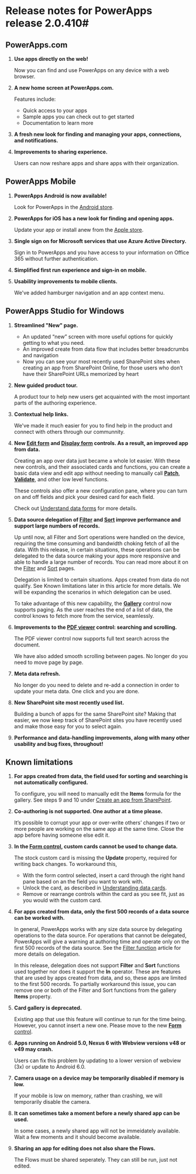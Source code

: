 <properties
    pageTitle="Release notes for PowerApps | Microsoft PowerApps"
    description="Release nots"
    services=""
    suite="powerapps"
    documentationCenter="na"
    authors="gregli-msft"
    manager="erikre"
    editor=""
    tags=""/>
<tags
    ms.service="powerapps"
    ms.devlang="na"
    ms.topic="article"
    ms.tgt_pltfrm="na"
    ms.workload="na"
    ms.date="04/13/2016"
    ms.author="gregli"/>

# Release notes for PowerApps release 2.0.410#

## PowerApps.com ##

1. 	**Use apps directly on the web!**

	Now you can find and use PowerApps on any device with a web browser.

2.  **A new home screen at PowerApps.com.**

	Features include:
	- Quick access to your apps
	- Sample apps you can check out to get started
	- Documentation to learn more
	
3.	**A fresh new look for finding and managing your apps, connections, and notifications.**

4.	**Improvements to sharing experience.**

	Users can now reshare apps and share apps with their organization.

## PowerApps Mobile ##

1. 	**PowerApps Android is now available!**

	Look for PowerApps in the [Android store](http://aka.ms/powerappsandroid).

2. 	**PowerApps for iOS has a new look for finding and opening apps.**
	
	Update your app or install anew from the [Apple store](http://aka.ms/powerappsios).

3. **Single sign on for Microsoft services that use Azure Active Directory.**

	Sign in to PowerApps and you have access to your information on Office 365 without further authentication.

3. **Simplified first run experience and sign-in on mobile.**

4. **Usability improvements to mobile clients.**

	We've added hamburger navigation and an app context menu.

## PowerApps Studio for Windows ##

1. **Streamlined "New" page.**

	- An updated “new” screen with more useful options for quickly getting to what you need.
	- An improved create from data flow that includes better breadcrumbs and navigation
	- Now you can see your most recently used SharePoint sites when creating an app from SharePoint Online, for those users who don’t have their SharePoint URLs memorized by heart

3. **New guided product tour.**

	A product tour to help new users get acquainted with the most important parts of the authoring experience.

1. **Contextual help links.**

	We've made it much easier for you to find help in the product and connect with others through our communnity.

3. **New [Edit form](control-form-detail.md) and [Display form](control-form-detail.md) controls. As a result, an improved app from data.** 

	Creating an app over data just became a whole lot easier.  With these new controls, and their associated cards and functions, you can create a basic data view and edit app without needing to manually call [**Patch**](function-patch.md), [**Validate**](function-validate.md), and other low level functions.

	These controls also offer a new configuration pane, where you can turn on and off fields and pick your desired card for each field.

	Check out [Understand data forms](working-with-data-forms.md) for more details.

1. **Data source delegation of [Filter](function-filter-lookup.md) and [Sort](function-sort.md) improve performance and support large numbers of records.**

	Up until now, all Filter and Sort operations were handled on the device, requiring the time consuming and bandwidth choking fetch of all the data.  With this release, in certain situations, these operations can be delegated to the data source making your apps more responsive and able to handle a large number of records.  You can read more about it on the [Filter](function-filter-lookup.md) and [Sort](function-sort.md) pages.

	Delegation is limited to certain situations.  Apps created from data do not qualify.  See Known limitations later in this article for more details.  We will be expanding the scenarios in which delegation can be used.

	To take advantage of this new capability, the [**Gallery**](control-gallery.md) control now supports paging.  As the user reaches the end of a list of data, the control knows to fetch more from the service, seamlessly.

1. **Improvements to the [PDF viewer](control-pdf-viewer.md) control: searching and scrolling.**

	The PDF viewer control now supports full text search across the document.  

	We have also added smooth scrolling between pages.  No longer do you need to move page by page.

1. **Meta data refresh.**

	No longer do you need to delete and re-add a connection in order to update your meta data.  One click and you are done.

1. **New SharePoint site most recently used list.**

	Building a bunch of apps for the same SharePoint site?  Making that easier, we now keep track of SharePoint sites you have recently used and make those easy for you to select again.   

1. **Performance and data-handling improvements, along with many other usability and bug fixes, throughout!**

## Known limitations ##

1.  **For apps created from data, the field used for sorting and searching is not automatically configured.** 

	To configure, you will need to manually edit the **Items** formula for the gallery.  See steps 9 and 10 under [Create an app from SharePoint](app-from-sharepoint.md#create-an-app).

2. **Co-authoring is not supported.  One author at a time please.**

	It’s possible to corrupt your app or over-write others’ changes if two or more people are working on the same app at the same time.  Close the app before having someone else edit it.

3. **In the [Form control](control-form-detail.md), custom cards cannot be used to change data.**

	The stock custom card is missing the **Update** property, required for writing back changes.  To workaround this, 
	- With the form control selected, insert a card through the right hand pane based on an the field you want to work with.  
	- Unlock the card, as described in [Understanding data cards](working-with-cards.md#unlock-a-card.md).
	- Remove or rearrange controls within the card as you see fit, just as you would with the custom card.   

4. **For apps created from data, only the first 500 records of a data source can be worked with.**

	In general, PowerApps works with any size data source by delegating operations to the data source.  For operations that cannot be delegated, PowerApps will give a warning at authoring time and operate only on the first 500 records of the data source.  See the [Filter function](function-filter-lookup.md) article for more details on delegation.  

	In this release, delegation does not support **Filter** and **Sort** functions used together nor does it support the **In** operator.  These are features that are used by apps created from data, and so, these apps are limited to the first 500 records.  To partially workaround this issue, you can remove one or both of the Filter and Sort functions from the gallery **Items** property.

5. **Card gallery is deprecated.**

	Existing app that use this feature will continue to run for the time being.  However, you cannot insert a new one.  Please move to the new [**Form** control](control-form-detail.md).

5. **Apps running on Android 5.0, Nexus 6 with Webview versions v48 or v49 may crash.**

	Users can fix this problem by updating to a lower version of webview (3x) or update to Android 6.0.

6. **Camera usage on a device may be temporarily disabled if memory is low.**

	If your mobile is low on memory, rather than crashing, we will temporarily disable the camera. 

8. **It can sometimes take a moment before a newly shared app can be used.**

	In some cases, a newly shared app will not be immeidately available.  Wait a few moments and it should become available.

9. **Sharing an app for editing does not also share the Flows.**

	The Flows must be shared seperately.  They can still be run, just not edited.

   


  
	

	







